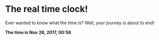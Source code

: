# The real time clock!

Ever wanted to know what the time is? Well, your journey is about to end!

**The time is Nov 28, 2017, 00:56**